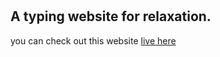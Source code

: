 #

## A typing website for relaxation.

you can check out this website [live here](https://heal333.github.io/type0/)
